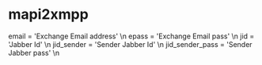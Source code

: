 # mapi2xmpp

email = 'Exchange Email address' \n
epass = 'Exchange Email pass' \n
jid = 'Jabber Id' \n
jid_sender = 'Sender Jabber Id' \n
jid_sender_pass = 'Sender Jabber pass' \n